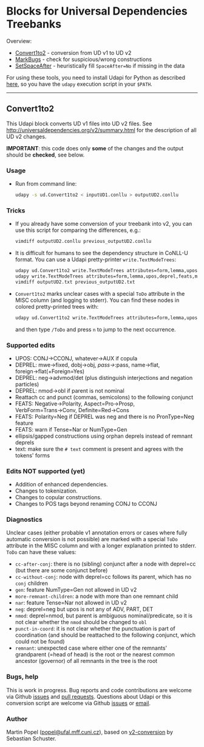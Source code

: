 # Blocks for Universal Dependencies Treebanks

Overview:
* [Convert1to2](#convert1to2) - conversion from UD v1 to UD v2
* [MarkBugs](markbugs.py) - check for suspicious/wrong constructions
* [SetSpaceAfter](setspaceafter.py) - heuristically fill `SpaceAfter=No` if missing in the data

For using these tools, you need to install Udapi for Python
as described [here](https://github.com/udapi/udapi-python/blob/master/README.md),
so you have the `udapy` execution script in your `$PATH`.

___

## Convert1to2
This Udapi block converts UD v1 files into UD v2 files.
See http://universaldependencies.org/v2/summary.html for the description of all UD v2 changes.

**IMPORTANT**: this code does only **some** of the changes and the output should be **checked**, see below.

### Usage
* Run from command line:

  ```bash
  udapy -s ud.Convert1to2 < inputUD1.conllu > outputUD2.conllu
  ```

### Tricks
* If you already have some conversion of your treebank into v2,
  you can use this script for comparing the differences, e.g.:

  ```bash
  vimdiff outputUD2.conllu previous_outputUD2.conllu
  ```
* It is difficult for humans to see the dependency structure in CoNLL-U format.
  You can use a Udapi pretty-printer `write.TextModeTrees`:

  ```bash
  udapy ud.Convert1to2 write.TextModeTrees attributes=form,lemma,upos,deprel,feats,misc < inputUD1.conllu > outputUD2.txt
  udapy write.TextModeTrees attributes=form,lemma,upos,deprel,feats,misc < previous_outputUD2.conllu > previous_outputUD2.txt
  vimdiff outputUD2.txt previous_outputUD2.txt
  ```
* `Convert1to2` marks unclear cases with a special `ToDo` attribute in the MISC column (and logging to stderr).
  You can find these nodes in colored pretty-printed trees with:

  ```bash
  udapy ud.Convert1to2 write.TextModeTrees attributes=form,lemma,upos,deprel,feats,misc color=1 < inputUD1.conllu | less -R
  ```
  and then type `/ToDo` and press `n` to jump to the next occurrence.

### Supported edits
* UPOS: CONJ→CCONJ, whatever→AUX if copula
* DEPREL: mwe→fixed, dobj→obj, *pass→*:pass, name→flat, foreign→flat(+Foreign=Yes)
* DEPREL: neg→advmod/det (plus distinguish interjections and negation particles)
* DEPREL: nmod→obl if parent is not nominal
* Reattach cc and punct (commas, semicolons) to the following conjunct
* FEATS: Negative→Polarity, Aspect=Pro→Prosp, VerbForm=Trans→Conv, Definite=Red→Cons
* FEATS: Polarity=Neg if DEPREL was neg and there is no PronType=Neg feature
* FEATS: warn if Tense=Nar or NumType=Gen
* ellipsis/gapped constructions using orphan deprels instead of remnant deprels
* text: make sure the `# text` comment is present and agrees with the tokens' forms

### Edits NOT supported (yet)
* Addition of enhanced dependencies.
* Changes to tokenization.
* Changes to copular constructions.
* Changes to POS tags beyond renaming CONJ to CCONJ

### Diagnostics
Unclear cases (either probable v1 annotation errors or cases where fully automatic conversion is not possible)
are marked with a special `ToDo` attribute in the MISC column and with a longer explanation printed to stderr.
`ToDo` can have these values:
* `cc-after-conj`: there is no (sibling) conjunct after a node with deprel=cc (but there are some conjunct before)
* `cc-without-conj`: node with deprel=cc follows its parent, which has no `conj` children
* `gen`: feature NumType=Gen not allowed in UD v2
* `more-remnant-children`: a node with more than one remnant child
* `nar`: feature Tense=Nar not allowed in UD v2
* `neg`: deprel=neg but upos is not any of ADV, PART, DET
* `nmod`: deprel=nmod, but parent is ambiguous nominal/predicate, so it is not clear whether the `nmod` should be changed to `obl`
* `punct-in-coord`: it is not clear whether the punctuation is part of coordination (and should be reattached to the following conjunct, which could not be found)
* `remnant`: unexpected case where either one of the remnants' grandparent (=head of head) is the root or the nearest common ancestor (governor) of all remnants in the tree is the root

### Bugs, help
This is work in progress.
Bug reports and code contributions are welcome via Github [issues](https://github.com/udapi/udapi-python/issues) and [pull requests](https://github.com/udapi/udapi-python/pulls).
Questions about Udapi or this conversion script are welcome via Github [issues](https://github.com/udapi/udapi-python/issues) or [email](popel@ufal.mff.cuni.cz).

### Author
Martin Popel (popel@ufal.mff.cuni.cz),
based on [v2-conversion](https://github.com/UniversalDependencies/tools/tree/master/v2-conversion) by Sebastian Schuster.

